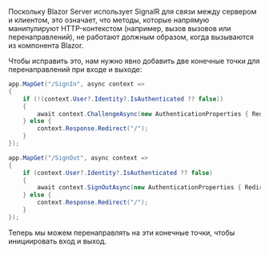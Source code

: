 Поскольку Blazor Server использует SignalR для связи между сервером и клиентом, это означает, что методы, которые напрямую манипулируют HTTP-контекстом (например, вызов вызовов или перенаправлений), не работают должным образом, когда вызываются из компонента Blazor.

Чтобы исправить это, нам нужно явно добавить две конечные точки для перенаправлений при входе и выходе:

```csharp title="Program.cs"
app.MapGet("/SignIn", async context =>
{
    if (!(context.User?.Identity?.IsAuthenticated ?? false))
    {
        await context.ChallengeAsync(new AuthenticationProperties { RedirectUri = "/" });
    } else {
        context.Response.Redirect("/");
    }
});

app.MapGet("/SignOut", async context =>
{
    if (context.User?.Identity?.IsAuthenticated ?? false)
    {
        await context.SignOutAsync(new AuthenticationProperties { RedirectUri = "/" });
    } else {
        context.Response.Redirect("/");
    }
});
```

Теперь мы можем перенаправлять на эти конечные точки, чтобы инициировать вход и выход.

